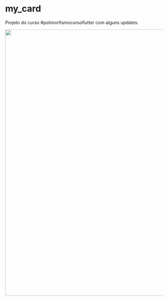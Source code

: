 # my_card

Projeto do curso #polimorfismocursoflutter com alguns updates.

<p align="center">
    <img widt'h="421" height="853" src="image/card.gif">
</p>

